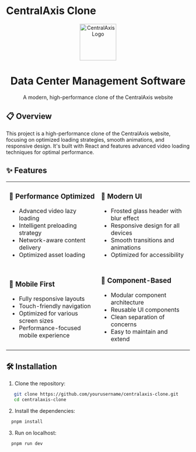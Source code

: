 # CentralAxis Clone

<div align="center">
  <img src="https://www.centralaxis.com/_next/image?url=%2Flogo_white_icon_only.png&w=96&q=75" alt="CentralAxis Logo" width="100" />
  <h1>Data Center Management Software</h1>
  <p>A modern, high-performance clone of the CentralAxis website</p>
</div>

## 📋 Overview

This project is a high-performance clone of the CentralAxis website, focusing on optimized loading strategies, smooth animations, and responsive design. It's built with React and features advanced video loading techniques for optimal performance.

## ✨ Features

<table>
  <tr>
    <td width="50%">
      <h3>🚀 Performance Optimized</h3>
      <ul>
        <li>Advanced video lazy loading</li>
        <li>Intelligent preloading strategy</li>
        <li>Network-aware content delivery</li>
        <li>Optimized asset loading</li>
      </ul>
    </td>
    <td width="50%">
      <h3>🎨 Modern UI</h3>
      <ul>
        <li>Frosted glass header with blur effect</li>
        <li>Responsive design for all devices</li>
        <li>Smooth transitions and animations</li>
        <li>Optimized for accessibility</li>
      </ul>
    </td>
  </tr>
  <tr>
    <td width="50%">
      <h3>📱 Mobile First</h3>
      <ul>
        <li>Fully responsive layouts</li>
        <li>Touch-friendly navigation</li>
        <li>Optimized for various screen sizes</li>
        <li>Performance-focused mobile experience</li>
      </ul>
    </td>
    <td width="50%">
      <h3>🧩 Component-Based</h3>
      <ul>
        <li>Modular component architecture</li>
        <li>Reusable UI components</li>
        <li>Clean separation of concerns</li>
        <li>Easy to maintain and extend</li>
      </ul>
    </td>
  </tr>
</table>

## 🛠️ Installation

1. Clone the repository:
```bash
   git clone https://github.com/yourusername/centralaxis-clone.git
   cd centralaxis-clone
```
2. Install the dependencies:
```bash
  pnpm install
```

3. Run on localhost:
```bash
  pnpm run dev
```
